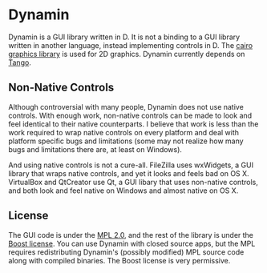 
Dynamin
=======

Dynamin is a GUI library written in D. It is not a binding to a GUI library written in another language, instead implementing controls in D. The [cairo graphics library](http://www.cairographics.org/) is used for 2D graphics. Dynamin currently depends on [Tango](https://github.com/SiegeLord/Tango-D2).

Non-Native Controls
-------------------

Although controversial with many people, Dynamin does not use native controls. With enough work, non-native controls can be made to look and feel identical to their native counterparts. I believe that work is less than the work required to wrap native controls on every platform and deal with platform specific bugs and limitations (some may not realize how many bugs and limitations there are, at least on Windows).

And using native controls is not a cure-all. FileZilla uses wxWidgets, a GUI library that wraps native controls, and yet it looks and feels bad on OS X.  VirtualBox and QtCreator use Qt, a GUI libary that uses non-native controls, and both look and feel native on Windows and almost native on OS X.

License
-------

The GUI code is under the [MPL 2.0](http://choosealicense.com/licenses/mozilla/), and the rest of the library is under the [Boost license](http://www.boost.org/users/license.html). You can use Dynamin with closed source apps, but the MPL requires redistributing Dynamin's (possibly modified) MPL source code along with compiled binaries. The Boost license is very permissive.
